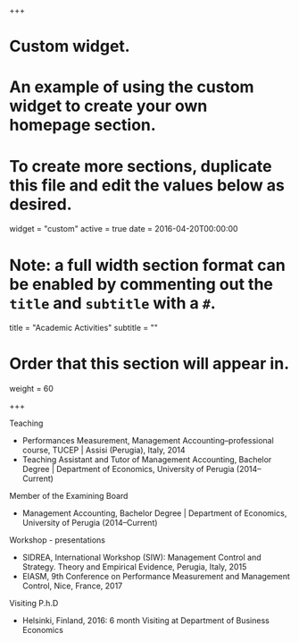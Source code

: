 +++
# Custom widget.
# An example of using the custom widget to create your own homepage section.
# To create more sections, duplicate this file and edit the values below as desired.
widget = "custom"
active = true
date = 2016-04-20T00:00:00

# Note: a full width section format can be enabled by commenting out the `title` and `subtitle` with a `#`.
title = "Academic Activities"
subtitle = ""

# Order that this section will appear in.
weight = 60

+++

Teaching

- Performances Measurement, Management Accounting–professional course, TUCEP | Assisi (Perugia), Italy, 2014
- Teaching Assistant and Tutor of Management Accounting, Bachelor Degree | Department of Economics, University of Perugia (2014–Current)

Member of the Examining Board

- Management Accounting, Bachelor Degree | Department of Economics, University of Perugia (2014–Current)

Workshop - presentations

- SIDREA, International Workshop (SIW): Management Control and Strategy. Theory and Empirical Evidence, Perugia, Italy, 2015
- EIASM, 9th Conference on Performance Measurement and Management Control, Nice, France, 2017

Visiting P.h.D

- Helsinki, Finland, 2016: 6 month Visiting at Department of Business Economics
